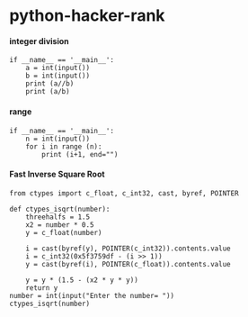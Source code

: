 # python-hacker-rank
#### integer division
```
if __name__ == '__main__':
    a = int(input())
    b = int(input())
    print (a//b)
    print (a/b)
```
#### range 
```
if __name__ == '__main__':
    n = int(input())
    for i in range (n):
        print (i+1, end="")
```
#### Fast Inverse Square Root
```
from ctypes import c_float, c_int32, cast, byref, POINTER

def ctypes_isqrt(number):
    threehalfs = 1.5
    x2 = number * 0.5
    y = c_float(number)

    i = cast(byref(y), POINTER(c_int32)).contents.value
    i = c_int32(0x5f3759df - (i >> 1))
    y = cast(byref(i), POINTER(c_float)).contents.value

    y = y * (1.5 - (x2 * y * y))
    return y
number = int(input("Enter the number= "))
ctypes_isqrt(number)
```
